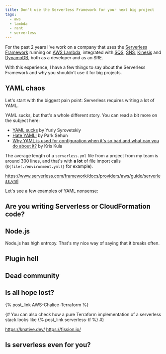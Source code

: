 ```yaml
---
title: Don't use the Serverless Framework for your next big project
tags:
  - aws
  - lambda
  - rant
  - serverless
---
```


For the past 2 years I've work on a company that uses the [Serverless Framework](serverless.com) running on [AWS Lambda](https://aws.amazon.com/lambda/), integrated with [SQS](https://aws.amazon.com/sqs/), [SNS](https://aws.amazon.com/sns), [Kinesis](https://aws.amazon.com/kinesis) and [DynamoDB](https://aws.amazon.com/dynamodb), both as a developer and as an SRE.

With this experience, I have a few things to say about the Serverless Framework and why you shouldn't use it for big projects.

## YAML chaos

Let's start with the biggest pain point: Serverless requires writing a lot of YAML.

YAML sucks, but that's a whole different story. You can read a bit more on the subject here:
- [YAML sucks](https://github.com/cblp/yaml-sucks) by Yuriy Syrovetskiy 
- [Hate YAML!](https://kula.blog/posts/yaml/) by Park Sehun
- [Why YAML is used for configuration when it's so bad and what can you do about it?](https://parksehun.medium.com/why-you-hate-yaml-and-how-to-tackle-it-3e8471cf1ca8) by Kris Kula 

The average length of a `serverless.yml` file from a project from my team is around 300 lines, and that's with **a lot** of file import calls (`${file(./environment.yml)}` for example).

https://www.serverless.com/framework/docs/providers/aws/guide/serverless.yml

Let's see a few examples of YAML nonsense:

## Are you writing Serverless or CloudFormation code?

## Node.js

Node.js has high entropy. That's my nice way of saying that it breaks often.

## Plugin hell

## Dead community

## Is all hope lost?

{% post_link AWS-Chalice-Terraform %}

{#
You can also check how a pure Terraform implementation of a serverless stack looks like
{% post_link serverless-tf %}
#}

https://knative.dev/
https://fission.io/

## Is serverless even for you?

